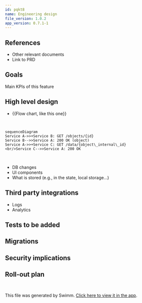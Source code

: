 ```yaml
---
id: pqkt8
name: Engineering design
file_version: 1.0.2
app_version: 0.7.1-1
---
```


## References
* Other relevant documents
* Link to PRD

## Goals

Main KPIs of this feature

## High level design
* {{Flow chart, like this one}}

<br/>

<!--MERMAID {width:100}-->
```mermaid
sequenceDiagram
Service A->>+Service B: GET /objects/{id}
Service B-->>Service A: 200 OK (object)
Service A->>+Service C: GET /data/{object\_internal\_id}
<br/>Service C-->>Service A: 200 OK
```
<!--MCONTENT {content: "sequenceDiagram<br/>\nService A->>+Service B: GET /objects/{id}\n\nService B\\-\\-\\>>Service A: 200 OK (object)<br/>\nService A->>+Service C: GET /data/{object\\_internal\\_id}<br/>\n<br/>Service C\\-\\-\\>>Service A: 200 OK<br/>"} --->

<br/>


* DB changes
* UI components
* What is stored (e.g., in the state, local storage...)

## Third party integrations
* Logs
* Analytics

## Tests to be added


## Migrations

## Security implications

## Roll-out plan


<br/>

This file was generated by Swimm. [Click here to view it in the app](https://app.swimm.io/repos/Z2l0aHViJTNBJTNBdGVtcGxhdGVzJTNBJTNBc3dpbW1pbw==/docs/pqkt3).

